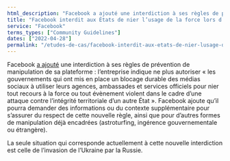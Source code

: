 ```yaml
---
html_description: "Facebook a ajouté une interdiction à ses règles de prévention de manipulation de sa plateforme."
title: "Facebook interdit aux États de nier l’usage de la force lors d’une invasion"
service: "Facebook"
terms_types: ["Community Guidelines"]
dates: ["2022-04-28"]
permalink: "/etudes-de-cas/facebook-interdit-aux-etats-de-nier-lusage-de-la-force-lors-dune-invasion"
---
```


Facebook <a target="_blank" rel="noopener" href="https://github.com/OpenTermsArchive/france-elections-versions/commit/b315d25#diff-57f4f166af0a7f6e4fc8f63a103c74f5a8d47754238aad621db0eebdf4048df4R24">a ajouté</a> une interdiction à ses règles de prévention de manipulation de sa plateforme : l’entreprise indique ne plus autoriser
« les gouvernements qui ont mis en place un blocage durable des médias sociaux à utiliser leurs agences, ambassades et services officiels pour nier tout recours à la force ou tout évènement violent dans le cadre d’une attaque contre l’intégrité territoriale d’un autre État ». Facebook ajoute qu’il pourra demander des informations ou du contexte supplémentaire pour s’assurer du respect de cette nouvelle règle, ainsi que pour d’autres formes de manipulation déjà encadrées (astroturfing, ingérence gouvernementale ou étrangère).

La seule situation qui corresponde actuellement à cette nouvelle interdiction est celle de l’invasion de l’Ukraine par la Russie.
